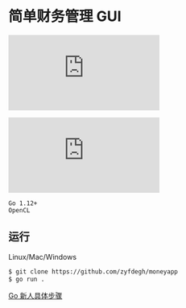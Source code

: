 # 简单财务管理 GUI

![登录截图](https://github.com/zyfdegh/moneyapp/raw/master/screenshots/signin.md)

![注册截图](https://github.com/zyfdegh/moneyapp/raw/master/screenshots/signup.md)

```
Go 1.12+
OpenCL
```

## 运行
Linux/Mac/Windows

```sh
$ git clone https://github.com/zyfdegh/moneyapp
$ go run .
```

[Go 新人具体步骤](https://github.com/zyfdegh/moneyapp/raw/master/README_BEGINER.md)